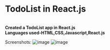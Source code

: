# TodoList in React.js
<br>
<b>
Created a TodoList app  in React.js
<br>
Languages used-HTML,CSS,Javascript,React.js
<br>
</b>

Screenshots:
![image](https://user-images.githubusercontent.com/79894771/192741847-c36148cf-79a4-47d4-b5fd-d1187b36281a.png)
![image](https://user-images.githubusercontent.com/79894771/192741454-05f9620a-7b66-455e-934a-7c8c336a1488.png)
